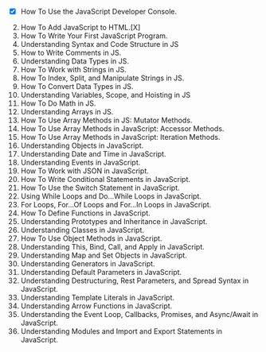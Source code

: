 - [x] How To Use the JavaScript Developer Console.
2. How To Add JavaScript to HTML.[X]
3. How To Write Your First JavaScript Program.
4. Understanding Syntax and Code Structure in JS
5. How to Write Comments in JS.
6. Understanding Data Types in JS.
7. How To Work with Strings in JS.
8. How To Index, Split, and Manipulate Strings in JS.
9. How To Convert Data Types in JS.
10. Understanding Variables, Scope, and Hoisting in JS
11. How To Do Math in JS.
12. Understanding Arrays in JS.
13. How To Use Array Methods in JS: Mutator Methods.
14. How To Use Array Methods in JavaScript: Accessor Methods.
15. How To Use Array Methods in JavaScript: Iteration Methods.
16. Understanding Objects in JavaScript.
17. Understanding Date and Time in JavaScript.
18. Understanding Events in JavaScript.
19. How To Work with JSON in JavaScript.
20. How To Write Conditional Statements in JavaScript.
21. How To Use the Switch Statement in JavaScript.
22. Using While Loops and Do...While Loops in JavaScript.
23. For Loops, For...Of Loops and For...In Loops in JavaScript.
24. How To Define Functions in JavaScript.
25. Understanding Prototypes and Inheritance in JavaScript.
26. Understanding Classes in JavaScript.
27. How To Use Object Methods in JavaScript.
28. Understanding This, Bind, Call, and Apply in JavaScript.
29. Understanding Map and Set Objects in JavaScript.
30. Understanding Generators in JavaScript.
31. Understanding Default Parameters in JavaScript.
32. Understanding Destructuring, Rest Parameters, and Spread Syntax in JavaScript.
33. Understanding Template Literals in JavaScript.
34. Understanding Arrow Functions in JavaScript.
35. Understanding the Event Loop, Callbacks, Promises, and Async/Await in JavaScript.
46. Understanding Modules and Import and Export Statements in JavaScript.
